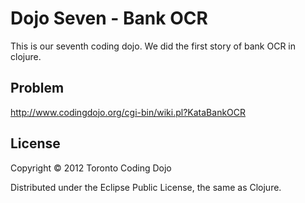 # Dojo Seven - Bank OCR

This is our seventh coding dojo.  We did the first story of bank OCR in clojure.  
## Problem

http://www.codingdojo.org/cgi-bin/wiki.pl?KataBankOCR

## License

Copyright © 2012 Toronto Coding Dojo

Distributed under the Eclipse Public License, the same as Clojure.
